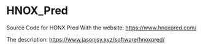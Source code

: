 # HNOX_Pred
Source Code for HONX Pred
With the website:
https://www.hnoxpred.com/

The description:
https://www.jasonjsy.xyz/software/hnoxpred/
